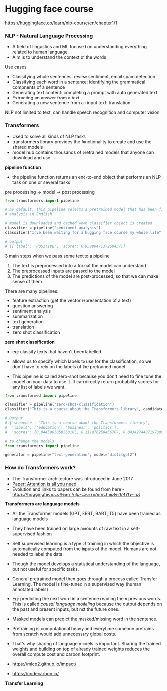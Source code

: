 # Hugging face course

https://huggingface.co/learn/nlp-course/en/chapter1/1

### NLP - Natural Language Processing

- A field of lingustics and ML focused on understanding everything related to human language
- Aim is to understand the context of the words

Use cases

- Classifying whole sentences: review sentiment, email spam detection
- Classifying each word in a sentence: identifying the grammatical compnents of a sentence
- Generating text content: completing a prompt with auto generated text
- Extracting an answer from a text
- Generating a new sentence from an input text: translation

NLP not limited to text, can handle speech recognition and computer vision

### Transformers

- Used to solve all kinds of NLP tasks
- transformers library provides the functionality to create and use the shared models
- model hub contains thousands of pretrained models that anyone can download and use

**pipeline function**

- the pipeline function returns an end-to-end object that performs an NLP task on one or several tasks

pre processing -> model -> post processing

```python
from transformers import pipeline

# by default, this pipeline selects a pretrained model that has been fine-tuned for sentiment
# analysis in English

# model is downloaded and cached when classifier object is created
classifier = pipeline("sentiment-analysis")
classifier("I've been waiting for a hugging face course my whole life")

# output
# [{'label': 'POSITIVE', 'score': 0.9598047137260437}]
```

3 main steps when we pass some text to a pipeline

1. The text is preprocessed into a format the model can understand
2. The preprocessed inputs are passed to the model
3. The predictions of the model are post-processed, so that we can make sense of them

There are many pipelines:

- feature extraction (get the vector representation of a text)
- question answering
- sentiment analysis
- summarization
- text generation
- translation
- zero shot classification

**zero shot classification**

- eg: classify texts that haven't been labelled
- allows us to specify which labels to use for the classification, so we don't have to rely on the labels of the pretrained model

- This pipeline is called zero-shot because you don't need to fine tune the model on your data to use it. It can directly return probability scores for any list of labels we want.

```python
from transformed import pipeline

classifier = pipeline("zero-shot-classification")
classifier("This is a course about the Transformers library", candidate_labels=["education", "politics", "business"])

# Output
# {'sequence': 'This is a course about the Transformers library',
#  'labels': ['education', 'business', 'politics'],
#  'scores': [0.8445963859558105, 0.111976258456707, 0.043427448719739914]}
```

```python
# to change the models
from transformers import pipeline

generator = pipeline("text-generation", model="distilgpt2")
```

### How do Transformers work?

- The Transformer architecture was introduced in June 2017
- [Paper: Attention is all you need](https://arxiv.org/pdf/1706.03762)
- Evolution and links to papers can be found from here - https://huggingface.co/learn/nlp-course/en/chapter1/4?fw=pt

**Transformers are language models**

- All the Transformer models (GPT, BERT, BART, T5) have been trained as language models
- They have been trained on large amounts of raw text in a self-supervised fashion
- Self supervised learning is a type of training in which the objective is automatically computed from the inputs of the model. Humans are not needed to label the data
- Though the model develops a statistical understanding of the language, but not useful for specific tasks.
- General pretrained model then goes through a process called Transfer Learning. The model is fine-tuned in a supervised way (human annotated labels)
- Eg: predicting the next word in a sentence reading the `n` previous words. This is called _causal language modeling_ because the output depends on the past and present inputs, but not the future ones.
- Masked models can predict the masked/missing word in the sentence.

- Pretraining is computational heavy and everytime someone pretrains from scratch would add unnecessary global costs.
- That's why sharing of language models is important. Sharing the trained weights and building on top of already trained weights reduces the overall compute cost and carbon footprint.

- https://mlco2.github.io/impact/
- https://codecarbon.io/

**Transfer Learning**
